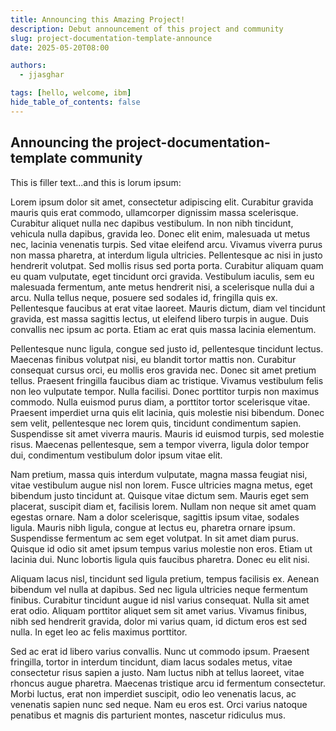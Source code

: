 ```yaml
---
title: Announcing this Amazing Project!
description: Debut announcement of this project and community
slug: project-documentation-template-announce
date: 2025-05-20T08:00

authors:
  - jjasghar

tags: [hello, welcome, ibm]
hide_table_of_contents: false
---
```


## Announcing the project-documentation-template community

This is filler text...and this is lorum ipsum:

<!-- truncate -->

Lorem ipsum dolor sit amet, consectetur adipiscing elit. Curabitur gravida mauris quis erat commodo, ullamcorper dignissim massa scelerisque. Curabitur aliquet nulla nec dapibus vestibulum. In non nibh tincidunt, vehicula nulla dapibus, gravida leo. Donec elit enim, malesuada ut metus nec, lacinia venenatis turpis. Sed vitae eleifend arcu. Vivamus viverra purus non massa pharetra, at interdum ligula ultricies. Pellentesque ac nisi in justo hendrerit volutpat. Sed mollis risus sed porta porta. Curabitur aliquam quam eu quam vulputate, eget tincidunt orci gravida. Vestibulum iaculis, sem eu malesuada fermentum, ante metus hendrerit nisi, a scelerisque nulla dui a arcu. Nulla tellus neque, posuere sed sodales id, fringilla quis ex. Pellentesque faucibus at erat vitae laoreet. Mauris dictum, diam vel tincidunt gravida, est massa sagittis lectus, ut eleifend libero turpis in augue. Duis convallis nec ipsum ac porta. Etiam ac erat quis massa lacinia elementum.

Pellentesque nunc ligula, congue sed justo id, pellentesque tincidunt lectus. Maecenas finibus volutpat nisi, eu blandit tortor mattis non. Curabitur consequat cursus orci, eu mollis eros gravida nec. Donec sit amet pretium tellus. Praesent fringilla faucibus diam ac tristique. Vivamus vestibulum felis non leo vulputate tempor. Nulla facilisi. Donec porttitor turpis non maximus commodo. Nulla euismod purus diam, a porttitor tortor scelerisque vitae. Praesent imperdiet urna quis elit lacinia, quis molestie nisi bibendum. Donec sem velit, pellentesque nec lorem quis, tincidunt condimentum sapien. Suspendisse sit amet viverra mauris. Mauris id euismod turpis, sed molestie risus. Maecenas pellentesque, sem a tempor viverra, ligula dolor tempor dui, condimentum vestibulum dolor ipsum vitae elit.

Nam pretium, massa quis interdum vulputate, magna massa feugiat nisi, vitae vestibulum augue nisl non lorem. Fusce ultricies magna metus, eget bibendum justo tincidunt at. Quisque vitae dictum sem. Mauris eget sem placerat, suscipit diam et, facilisis lorem. Nullam non neque sit amet quam egestas ornare. Nam a dolor scelerisque, sagittis ipsum vitae, sodales ligula. Mauris nibh ligula, congue at lectus eu, pharetra ornare ipsum. Suspendisse fermentum ac sem eget volutpat. In sit amet diam purus. Quisque id odio sit amet ipsum tempus varius molestie non eros. Etiam ut lacinia dui. Nunc lobortis ligula quis faucibus pharetra. Donec eu elit nisi.

Aliquam lacus nisl, tincidunt sed ligula pretium, tempus facilisis ex. Aenean bibendum vel nulla at dapibus. Sed nec ligula ultricies neque fermentum finibus. Curabitur tincidunt augue id nisl varius consequat. Nulla sit amet erat odio. Aliquam porttitor aliquet sem sit amet varius. Vivamus finibus, nibh sed hendrerit gravida, dolor mi varius quam, id dictum eros est sed nulla. In eget leo ac felis maximus porttitor.

Sed ac erat id libero varius convallis. Nunc ut commodo ipsum. Praesent fringilla, tortor in interdum tincidunt, diam lacus sodales metus, vitae consectetur risus sapien a justo. Nam luctus nibh at tellus laoreet, vitae rhoncus augue pharetra. Maecenas tristique arcu id fermentum consectetur. Morbi luctus, erat non imperdiet suscipit, odio leo venenatis lacus, ac venenatis sapien nunc sed neque. Nam eu eros est. Orci varius natoque penatibus et magnis dis parturient montes, nascetur ridiculus mus.
